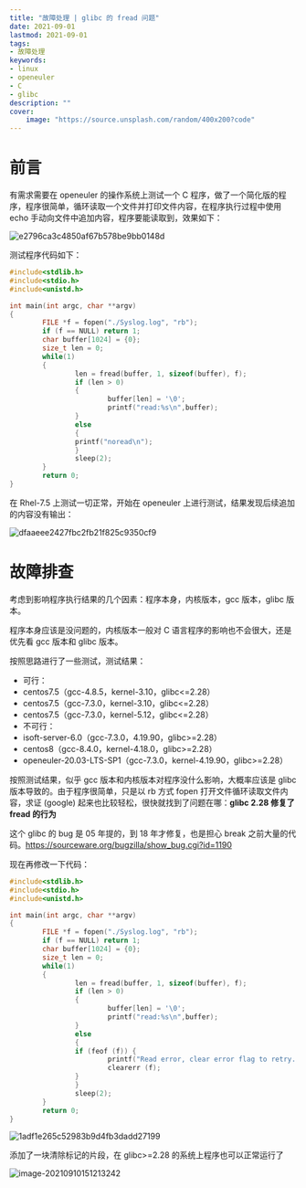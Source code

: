 ```yaml
---
title: "故障处理 | glibc 的 fread 问题" 
date: 2021-09-01
lastmod: 2021-09-01
tags: 
- 故障处理
keywords:
- linux
- openeuler
- C
- glibc
description: "" 
cover:
    image: "https://source.unsplash.com/random/400x200?code" 
---
```


# 前言

有需求需要在 openeuler 的操作系统上测试一个 C 程序，做了一个简化版的程序，程序很简单，循环读取一个文件并打印文件内容，在程序执行过程中使用 echo 手动向文件中追加内容，程序要能读取到，效果如下：

![e2796ca3c4850af67b578be9bb0148d](https://image.lvbibir.cn/blog/e2796ca3c4850af67b578be9bb0148d.png)

测试程序代码如下：

```c
#include<stdlib.h>
#include<stdio.h>
#include<unistd.h>

int main(int argc, char **argv)
{
        FILE *f = fopen("./Syslog.log", "rb");
        if (f == NULL) return 1;
        char buffer[1024] = {0};
        size_t len = 0;
        while(1)
        {
                len = fread(buffer, 1, sizeof(buffer), f);
                if (len > 0)
                {
                        buffer[len] = '\0';
                        printf("read:%s\n",buffer);
                }
                else
                {
                printf("noread\n");
                }
                sleep(2);
        }
        return 0;
}
```

在 Rhel-7.5 上测试一切正常，开始在 openeuler 上进行测试，结果发现后续追加的内容没有输出：

![dfaaeee2427fbc2fb21f825c9350cf9](https://image.lvbibir.cn/blog/dfaaeee2427fbc2fb21f825c9350cf9.png)

# 故障排查

考虑到影响程序执行结果的几个因素：程序本身，内核版本，gcc 版本，glibc 版本。

程序本身应该是没问题的，内核版本一般对 C 语言程序的影响也不会很大，还是优先看 gcc 版本和 glibc 版本。

按照思路进行了一些测试，测试结果：

- 可行：
- centos7.5（gcc-4.8.5，kernel-3.10，glibc<=2.28）
- centos7.5（gcc-7.3.0，kernel-3.10，glibc<=2.28）
- centos7.5（gcc-7.3.0，kernel-5.12，glibc<=2.28）
- 不可行：
- isoft-server-6.0（gcc-7.3.0，4.19.90，glibc>=2.28）
- centos8（gcc-8.4.0，kernel-4.18.0，glibc>=2.28）
- openeuler-20.03-LTS-SP1（gcc-7.3.0，kernel-4.19.90，glibc>=2.28）

按照测试结果，似乎 gcc 版本和内核版本对程序没什么影响，大概率应该是 glibc 版本导致的。由于程序很简单，只是以 rb 方式 fopen 打开文件循环读取文件内容，求证 (google) 起来也比较轻松，很快就找到了问题在哪：**glibc 2.28 修复了 fread 的行为**

这个 glibc 的 bug 是 05 年提的，到 18 年才修复，也是担心 break 之前大量的代码。<https://sourceware.org/bugzilla/show_bug.cgi?id=1190>

现在再修改一下代码：

```c
#include<stdlib.h>
#include<stdio.h>
#include<unistd.h>

int main(int argc, char **argv)
{
        FILE *f = fopen("./Syslog.log", "rb");
        if (f == NULL) return 1;
        char buffer[1024] = {0};
        size_t len = 0;
        while(1)
        {
                len = fread(buffer, 1, sizeof(buffer), f);
                if (len > 0)
                {
                        buffer[len] = '\0';
                        printf("read:%s\n",buffer);
                }
                else
                {
                if (feof (f)) {
                        printf("Read error, clear error flag to retry...\n");
                        clearerr (f);
                }
                }
                sleep(2);
        }
        return 0;
}
```

![1adf1e265c52983b9d4fb3dadd27199](https://image.lvbibir.cn/blog/1adf1e265c52983b9d4fb3dadd27199.png)

添加了一块清除标记的片段，在 glibc>=2.28 的系统上程序也可以正常运行了

![image-20210910151213242](https://image.lvbibir.cn/blog/image-20210910151213242.png)
